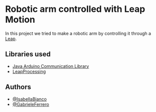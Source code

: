 # Robotic arm controlled with Leap Motion

In this project we tried to make a robotic arm by controlling it through a [Leap](https://www.ultraleap.com/product/leap-motion-controller/).

## Libraries used

- [Java Arduino Communication Library](https://github.com/HirdayGupta/Java-Arduino-Communication-Library)
- [LeapProcessing](https://github.com/GabrieleFerrero/Progetti/tree/main/librerie/java/LeapProcessing)

## Authors

- [@IsabellaBianco](https://github.com/IsabellaBianco)
- [@GabrieleFerrero](https://github.com/GabrieleFerrero)

  
